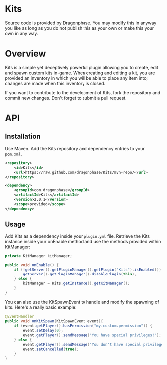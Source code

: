 Kits
====

Source code is provided by Dragonphase. You may modify this in anyway you like as long as you do not publish this as your own or make this your own in any way.

Overview
====

Kits is a simple yet deceptively powerful plugin allowing you to create, edit and spawn custom kits in-game. When creating and editing a kit, you are provided an inventory in which you will be able to place any item into; changes are made when this inventory is closed.

If you want to contribute to the development of Kits, fork the repository and commit new changes. Don't forget to submit a pull request.

API
====

Installation
--------
Use Maven. Add the Kits repository and dependency entries to your `pom.xml`.

```xml
<repository>
    <id>Kits</id>
    <url>https://raw.github.com/dragonphase/Kits/mvn-repo/</url>
</repository>

<dependency>
    <groupId>com.dragonphase</groupId>
    <artifactId>Kits</artifactId>
    <version>2.0.1</version>
    <scope>provided</scope>
</dependency>
```

Usage
--------
Add Kits as a dependency inside your `plugin.yml` file. Retrieve the Kits instance inside your onEnable method and use the methods provided within KitManager:

```java
private KitManager kitManager;

public void onEnable() {
    if (!getServer().getPluginManager().getPlugin("Kits").isEnabled()) {
        getServer().getPluginManager().disablePlugin(this);
    } else {
        kitManager = Kits.getInstance().getKitManager();
    }
}
```

You can also use the KitSpawnEvent to handle and modify the spawning of kits. Here's a really basic example:

```java
@EventHandler
public void onKitSpawn(KitSpawnEvent event){
    if (event.getPlayer().hasPermission("my.custom.permission")) {
        event.setDelay(0);
        event.getPlayer().sendMessage("You have special privileges!");
    } else {
        event.getPlayer().sendMessage("You don't have special privileges!");
        event.setCancelled(true);
    }
}
```